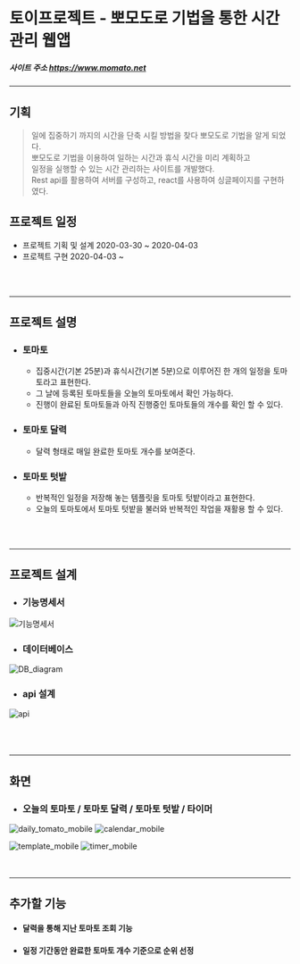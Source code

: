 # 토이프로젝트 - 뽀모도로 기법을 통한 시간 관리 웹앱
##### 사이트 주소 https://www.momato.net
------------------------------

## 기획
>일에 집중하기 까지의 시간을 단축 시킬 방법을 찾다 뽀모도로 기법을 알게 되었다.  
>뽀모도로 기법을 이용하여 일하는 시간과 휴식 시간을 미리 계획하고   
>일정을 실행할 수 있는 시간 관리하는 사이트를 개발했다.   
>Rest api를 활용하여 서버를 구성하고, react를 사용하여 싱글페이지를 구현하였다.  

## 프로젝트 일정
+ 프로젝트 기획 및 설계 2020-03-30 ~ 2020-04-03  
+ 프로젝트 구현 2020-04-03 ~  
 <br/>  
 <br/>

------------------------------
## 프로젝트 설명
+ ### 토마토  
  + 집중시간(기본 25분)과 휴식시간(기본 5분)으로 이루어진 한 개의 일정을 토마토라고 표현한다.
  + 그 날에 등록된 토마토들을 오늘의 토마토에서 확인 가능하다.
  + 진행이 완료된 토마토들과 아직 진행중인 토마토들의 개수를 확인 할 수 있다.

+ ### 토마토 달력
  + 달력 형태로 매일 완료한 토마토 개수를 보여준다.
  
+ ### 토마토 텃밭
  + 반복적인 일정을 저장해 놓는 템플릿을 토마토 텃밭이라고 표현한다.
  + 오늘의 토마토에서 토마토 텃밭을 불러와 반복적인 작업을 재활용 할 수 있다.  
 <br/>
 <br/>

------------------------------
## 프로젝트 설계

+ ### 기능명세서
![기능명세서](https://user-images.githubusercontent.com/53218264/79749468-3ea46080-834a-11ea-8342-2882b556a92a.jpg)

+ ### 데이터베이스
![DB_diagram](https://user-images.githubusercontent.com/52450448/86915227-95a51f00-c15c-11ea-8fb1-f4c383ddbf33.PNG)

+ ### api 설계
![api](https://user-images.githubusercontent.com/53218264/79750478-fd14b500-834b-11ea-9830-ec52dc9994b0.gif)  
 <br/>  
 <br/>  

------------------------------
## 화면

+ ### 오늘의 토마토 / 토마토 달력 / 토마토 텃밭 / 타이머
![daily_tomato_mobile](https://user-images.githubusercontent.com/52450448/87302833-0e392080-c54d-11ea-8587-5fb1ce6b9bb8.png)
![calendar_mobile](https://user-images.githubusercontent.com/52450448/87303092-843d8780-c54d-11ea-973f-b96084892cd4.png)  

![template_mobile](https://user-images.githubusercontent.com/52450448/87303200-ba7b0700-c54d-11ea-9dba-abb962880835.png)
![timer_mobile](https://user-images.githubusercontent.com/52450448/87306920-b225ca80-c553-11ea-80a5-cc8eb0396e04.png)  
 <br/>
 <br/> 

------------------------------
## 추가할 기능

+ #### 달력을 통해 지난 토마토 조회 기능
+ #### 일정 기간동안 완료한 토마토 개수 기준으로 순위 선정
